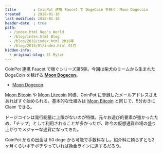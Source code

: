 ```yaml
---
title        : CoinPot 連携 Faucet で DogeCoin を稼ぐ：Moon Dogecoin
created      : 2018-01-16
last-modified: 2018-01-16
header-date  : true
path:
  - /index.html Neo's World
  - /blog/index.html Blog
  - /blog/2018/index.html 2018年
  - /blog/2018/01/index.html 01月
hidden-info:
  - original-blog: El Mylar
---
```


CoinPot 連携 Faucet で稼ぐシリーズ第5弾。今回は柴犬のミームから生まれた DogeCoin を稼げる __[Moon Dogecon](http://moondoge.co.in/?ref=5692e4aa57c7)__。

- [Moon Dogecon](http://moondoge.co.in/?ref=5692e4aa57c7)

[Moon Bitcoin](http://moonbit.co.in/?ref=f9b82c79d5bf) や [Moon Litecoin](http://moonliteco.in/?ref=0553f25d53f2) 同様、CoinPot に登録したメールアドレスさえあればすぐ始められる。基本的な仕組みは [Moon Bitcoin](http://moonbit.co.in/?ref=f9b82c79d5bf) と同じで、5分おきに Claim できる。

ドージコインは発行総量に上限がないのが特徴。元々お遊び的要素が強かったため、「チップ」として利用されることが多かったが、昨今の仮想通貨市場の盛り上がりでメジャーな通貨になってきた。

CoinPot からの出金は 50 doge から可能で手数料なし。紹介料に頼らずとも2ヶ月くらいポチポチやっていれば換金ラインに達するだろう。
